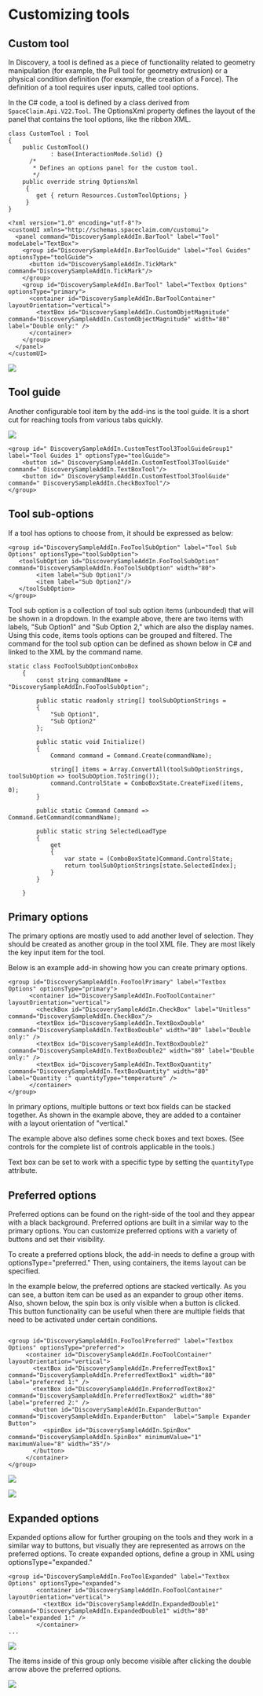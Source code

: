 # Customizing tools

## Custom tool

In Discovery, a tool is defined as a piece of functionality related to geometry manipulation \(for example, the Pull tool for geometry extrusion\) or a physical condition definition \(for example, the creation of a Force\). The definition of a tool requires user inputs, called tool options.

In the C\# code, a tool is defined by a class derived from `SpaceClaim.Api.V22.Tool`. The OptionsXml property defines the layout of the panel that contains the tool options, like the ribbon XML.

```
class CustomTool : Tool  
{ 
	public CustomTool() 
			: base(InteractionMode.Solid) {} 
      /* 
       * Defines an options panel for the custom tool. 
       */ 
	public override string OptionsXml  
     { 
		get { return Resources.CustomToolOptions; } 
     } 
}
```

```
<?xml version="1.0" encoding="utf-8"?> 
<customUI xmlns="http://schemas.spaceclaim.com/customui"> 
  <panel command="DiscoverySampleAddIn.BarTool" label="Tool" modeLabel="TextBox"> 
    <group id="DiscoverySampleAddIn.BarToolGuide" label="Tool Guides" optionsType="toolGuide"> 
      <button id="DiscoverySampleAddIn.TickMark" command="DiscoverySampleAddIn.TickMark"/> 
    </group> 
    <group id="DiscoverySampleAddIn.BarTool" label="Textbox Options" optionsType="primary"> 
      <container id="DiscoverySampleAddIn.BarToolContainer" layoutOrientation="vertical"> 
        <textBox id="DiscoverySampleAddIn.CustomObjetMagnitude" command="DiscoverySampleAddIn.CustomObjectMagnitude" width="80" label="Double only:" /> 
      </container> 
    </group> 
  </panel> 
</customUI> 
```

![](../../../../images/tool_customization.png)

## Tool guide

Another configurable tool item by the add-ins is the tool guide. It is a short cut for reaching tools from various tabs quickly.

![](../../../../images/tool_customization_tool_guide.png)

```
<group id=" DiscoverySampleAddIn.CustomTestTool3ToolGuideGroup1" label="Tool Guides 1" optionsType="toolGuide"> 
	<button id=" DiscoverySampleAddIn.CustomTestTool3ToolGuide" command=" DiscoverySampleAddIn.TextBoxTool"/> 
	<button id=" DiscoverySampleAddIn.CustomTestTool3ToolGuide" command=" DiscoverySampleAddIn.CheckBoxTool"/> 
</group> 
```

## Tool sub-options

If a tool has options to choose from, it should be expressed as below:

```
<group id="DiscoverySampleAddIn.FooToolSubOption" label="Tool Sub Options" optionsType="toolSubOption"> 
   <toolSubOption id="DiscoverySampleAddIn.FooToolSubOption" command="DiscoverySampleAddIn.FooToolSubOption" width="80"> 
        <item label="Sub Option1"/> 
        <item label="Sub Option2"/> 
   </toolSubOption> 
</group> 

```

Tool sub option is a collection of tool sub option items \(unbounded\) that will be shown in a dropdown. In the example above, there are two items with labels, "Sub Option1" and "Sub Option 2," which are also the display names. Using this code, items tools options can be grouped and filtered. The command for the tool sub option can be defined as shown below in C\# and linked to the XML by the command name.

```
static class FooToolSubOptionComboBox 
    { 
        const string commandName = "DiscoverySampleAddIn.FooToolSubOption"; 
  
        public static readonly string[] toolSubOptionStrings = 
        { 
            "Sub Option1", 
            "Sub Option2" 
        }; 
  
        public static void Initialize() 
        { 
            Command command = Command.Create(commandName); 
  
            string[] items = Array.ConvertAll(toolSubOptionStrings, toolSubOption => toolSubOption.ToString()); 
            command.ControlState = ComboBoxState.CreateFixed(items, 0); 
        } 
  
        public static Command Command => Command.GetCommand(commandName); 
  
        public static string SelectedLoadType 
        { 
            get 
            { 
                var state = (ComboBoxState)Command.ControlState; 
                return toolSubOptionStrings[state.SelectedIndex]; 
            } 
        } 
  
    } 
```

## Primary options

The primary options are mostly used to add another level of selection. They should be created as another group in the tool XML file. They are most likely the key input item for the tool.

Below is an example add-in showing how you can create primary options.

```
<group id="DiscoverySampleAddIn.FooToolPrimary" label="Textbox Options" optionsType="primary"> 
      <container id="DiscoverySampleAddIn.FooToolContainer" layoutOrientation="vertical"> 
        <checkBox id="DiscoverySampleAddIn.CheckBox" label="Unitless" command="DiscoverySampleAddIn.CheckBox"/> 
        <textBox id="DiscoverySampleAddIn.TextBoxDouble" command="DiscoverySampleAddIn.TextBoxDouble" width="80" label="Double only:" /> 
        <textBox id="DiscoverySampleAddIn.TextBoxDouble2" command="DiscoverySampleAddIn.TextBoxDouble2" width="80" label="Double only:" /> 
        <textBox id="DiscoverySampleAddIn.TextBoxQuantity" command="DiscoverySampleAddIn.TextBoxQuantity" width="80" label="Quantity :" quantityType="temperature" /> 
      </container> 
</group> 

```

In primary options, multiple buttons or text box fields can be stacked together. As shown in the example above, they are added to a container with a layout orientation of "vertical."

The example above also defines some check boxes and text boxes. \(See controls for the complete list of controls applicable in the tools.\)

Text box can be set to work with a specific type by setting the `quantityType` attribute.

## Preferred options

Preferred options can be found on the right-side of the tool and they appear with a black background. Preferred options are built in a similar way to the primary options. You can customize preferred options with a variety of buttons and set their visibility.

To create a preferred options block, the add-in needs to define a group with optionsType="preferred." Then, using containers, the items layout can be specified.

In the example below, the preferred options are stacked vertically. As you can see, a button item can be used as an expander to group other items. Also, shown below, the spin box is only visible when a button is clicked. This button functionality can be useful when there are multiple fields that need to be activated under certain conditions.

```

<group id="DiscoverySampleAddIn.FooToolPreferred" label="Textbox Options" optionsType="preferred"> 
     <container id="DiscoverySampleAddIn.FooToolContainer" layoutOrientation="vertical"> 
       <textBox id="DiscoverySampleAddIn.PreferredTextBox1" command="DiscoverySampleAddIn.PreferredTextBox1" width="80" label="preferred 1:" /> 
       <textBox id="DiscoverySampleAddIn.PreferredTextBox2" command="DiscoverySampleAddIn.PreferredTextBox2" width="80" label="preferred 2:" /> 
       <button id="DiscoverySampleAddIn.ExpanderButton" command="DiscoverySampleAddIn.ExpanderButton"  label="Sample Expander Button"> 
       	  <spinBox id="DiscoverySampleAddIn.SpinBox" command="DiscoverySampleAddIn.SpinBox" minimumValue="1" maximumValue="8" width="35"/> 
       </button> 
     </container> 
</group> 
```

![](../../../../images/tool_customization_preferred_options.png)

![](../../../../images/tool_customization_preferred_options_2.png)

## Expanded options

Expanded options allow for further grouping on the tools and they work in a similar way to buttons, but visually they are represented as arrows on the preferred options. To create expanded options, define a group in XML using optionsType="expanded."

```
<group id="DiscoverySampleAddIn.FooToolExpanded" label="Textbox Options" optionsType="expanded"> 
        <container id="DiscoverySampleAddIn.FooToolContainer" layoutOrientation="vertical"> 
          <textBox id="DiscoverySampleAddIn.ExpandedDouble1" command="DiscoverySampleAddIn.ExpandedDouble1" width="80" label="expanded 1:" /> 
        </container> 
...
```

![](../../../../images/tool_customization_expanded_options.png)

The items inside of this group only become visible after clicking the double arrow above the preferred options.

![](../../../../images/tool_customization_expanded_options_2.png)

